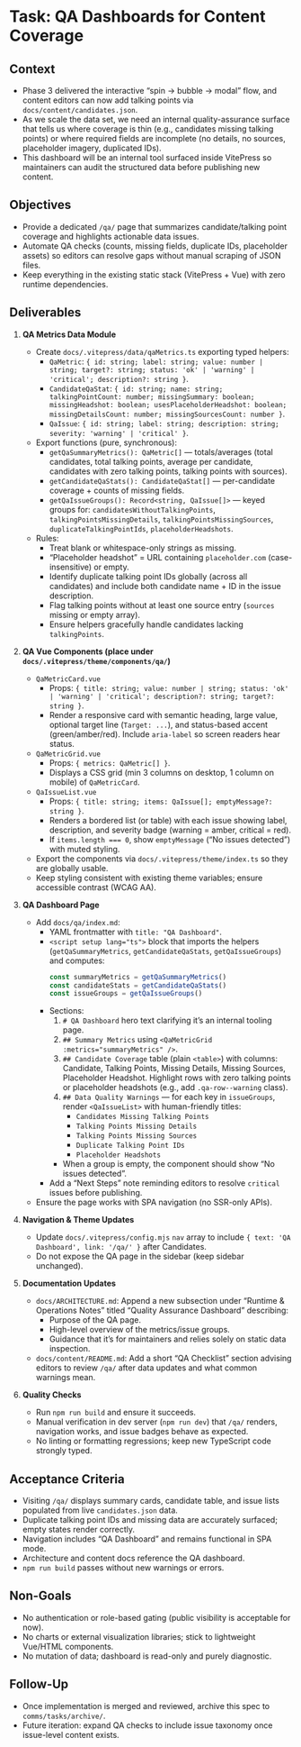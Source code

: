 # Task: QA Dashboards for Content Coverage

## Context
- Phase 3 delivered the interactive “spin → bubble → modal” flow, and content editors can now add talking points via `docs/content/candidates.json`.
- As we scale the data set, we need an internal quality-assurance surface that tells us where coverage is thin (e.g., candidates missing talking points) or where required fields are incomplete (no details, no sources, placeholder imagery, duplicated IDs).
- This dashboard will be an internal tool surfaced inside VitePress so maintainers can audit the structured data before publishing new content.

## Objectives
- Provide a dedicated `/qa/` page that summarizes candidate/talking point coverage and highlights actionable data issues.
- Automate QA checks (counts, missing fields, duplicate IDs, placeholder assets) so editors can resolve gaps without manual scraping of JSON files.
- Keep everything in the existing static stack (VitePress + Vue) with zero runtime dependencies.

## Deliverables
1. **QA Metrics Data Module**
   - Create `docs/.vitepress/data/qaMetrics.ts` exporting typed helpers:
     - `QaMetric`: `{ id: string; label: string; value: number | string; target?: string; status: 'ok' | 'warning' | 'critical'; description?: string }`.
     - `CandidateQaStat`: `{ id: string; name: string; talkingPointCount: number; missingSummary: boolean; missingHeadshot: boolean; usesPlaceholderHeadshot: boolean; missingDetailsCount: number; missingSourcesCount: number }`.
     - `QaIssue`: `{ id: string; label: string; description: string; severity: 'warning' | 'critical' }`.
   - Export functions (pure, synchronous):
     - `getQaSummaryMetrics(): QaMetric[]` — totals/averages (total candidates, total talking points, average per candidate, candidates with zero talking points, talking points with sources).
     - `getCandidateQaStats(): CandidateQaStat[]` — per-candidate coverage + counts of missing fields.
     - `getQaIssueGroups(): Record<string, QaIssue[]>` — keyed groups for: `candidatesWithoutTalkingPoints`, `talkingPointsMissingDetails`, `talkingPointsMissingSources`, `duplicateTalkingPointIds`, `placeholderHeadshots`.
   - Rules:
     - Treat blank or whitespace-only strings as missing.
     - “Placeholder headshot” = URL containing `placeholder.com` (case-insensitive) or empty.
     - Identify duplicate talking point IDs globally (across all candidates) and include both candidate name + ID in the issue description.
     - Flag talking points without at least one source entry (`sources` missing or empty array).
     - Ensure helpers gracefully handle candidates lacking `talkingPoints`.

2. **QA Vue Components (place under `docs/.vitepress/theme/components/qa/`)**
   - `QaMetricCard.vue`
     - Props: `{ title: string; value: number | string; status: 'ok' | 'warning' | 'critical'; description?: string; target?: string }`.
     - Render a responsive card with semantic heading, large value, optional target line (`Target: ...`), and status-based accent (green/amber/red). Include `aria-label` so screen readers hear status.
   - `QaMetricGrid.vue`
     - Props: `{ metrics: QaMetric[] }`.
     - Displays a CSS grid (min 3 columns on desktop, 1 column on mobile) of `QaMetricCard`.
   - `QaIssueList.vue`
     - Props: `{ title: string; items: QaIssue[]; emptyMessage?: string }`.
     - Renders a bordered list (or table) with each issue showing label, description, and severity badge (warning = amber, critical = red).
     - If `items.length === 0`, show `emptyMessage` (“No issues detected”) with muted styling.
   - Export the components via `docs/.vitepress/theme/index.ts` so they are globally usable.
   - Keep styling consistent with existing theme variables; ensure accessible contrast (WCAG AA).

3. **QA Dashboard Page**
   - Add `docs/qa/index.md`:
     - YAML frontmatter with `title: "QA Dashboard"`.
     - `<script setup lang="ts">` block that imports the helpers (`getQaSummaryMetrics`, `getCandidateQaStats`, `getQaIssueGroups`) and computes:
       ```ts
       const summaryMetrics = getQaSummaryMetrics()
       const candidateStats = getCandidateQaStats()
       const issueGroups = getQaIssueGroups()
       ```
     - Sections:
       1. `# QA Dashboard` hero text clarifying it’s an internal tooling page.
       2. `## Summary Metrics` using `<QaMetricGrid :metrics="summaryMetrics" />`.
       3. `## Candidate Coverage` table (plain `<table>`) with columns: Candidate, Talking Points, Missing Details, Missing Sources, Placeholder Headshot. Highlight rows with zero talking points or placeholder headshots (e.g., add `.qa-row--warning` class).
       4. `## Data Quality Warnings` — for each key in `issueGroups`, render `<QaIssueList>` with human-friendly titles:
          - `Candidates Missing Talking Points`
          - `Talking Points Missing Details`
          - `Talking Points Missing Sources`
          - `Duplicate Talking Point IDs`
          - `Placeholder Headshots`
       - When a group is empty, the component should show “No issues detected”.
     - Add a “Next Steps” note reminding editors to resolve `critical` issues before publishing.
   - Ensure the page works with SPA navigation (no SSR-only APIs).

4. **Navigation & Theme Updates**
   - Update `docs/.vitepress/config.mjs` `nav` array to include `{ text: 'QA Dashboard', link: '/qa/' }` after Candidates.
   - Do not expose the QA page in the sidebar (keep sidebar unchanged).

5. **Documentation Updates**
   - `docs/ARCHITECTURE.md`: Append a new subsection under “Runtime & Operations Notes” titled “Quality Assurance Dashboard” describing:
     - Purpose of the QA page.
     - High-level overview of the metrics/issue groups.
     - Guidance that it’s for maintainers and relies solely on static data inspection.
   - `docs/content/README.md`: Add a short “QA Checklist” section advising editors to review `/qa/` after data updates and what common warnings mean.

6. **Quality Checks**
   - Run `npm run build` and ensure it succeeds.
   - Manual verification in dev server (`npm run dev`) that `/qa/` renders, navigation works, and issue badges behave as expected.
   - No linting or formatting regressions; keep new TypeScript code strongly typed.

## Acceptance Criteria
- Visiting `/qa/` displays summary cards, candidate table, and issue lists populated from live `candidates.json` data.
- Duplicate talking point IDs and missing data are accurately surfaced; empty states render correctly.
- Navigation includes “QA Dashboard” and remains functional in SPA mode.
- Architecture and content docs reference the QA dashboard.
- `npm run build` passes without new warnings or errors.

## Non-Goals
- No authentication or role-based gating (public visibility is acceptable for now).
- No charts or external visualization libraries; stick to lightweight Vue/HTML components.
- No mutation of data; dashboard is read-only and purely diagnostic.

## Follow-Up
- Once implementation is merged and reviewed, archive this spec to `comms/tasks/archive/`.
- Future iteration: expand QA checks to include issue taxonomy once issue-level content exists.
